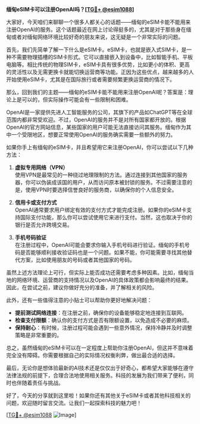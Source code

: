 **缅甸eSIM卡可以注册OpenAI吗？[[TG💪+ @esim1088](https://t.me/s/esim1088)]**

大家好，今天咱们来聊聊一个很多人都关心的话题——缅甸的eSIM卡能不能用来注册OpenAI的服务。这个话题最近在网上讨论得挺多的，尤其是对于那些身在缅甸或者对缅甸网络环境比较好奇的朋友来说，这无疑是一个非常实际的问题。

首先，我们先简单了解一下什么是eSIM卡。eSIM卡，也就是嵌入式SIM卡，是一种不需要物理插槽的SIM卡形式。它可以直接嵌入到设备中，比如智能手机、平板电脑等。相比传统的物理SIM卡，eSIM卡具有很多优势，比如更小的体积、更高的灵活性以及无需更换卡就能切换运营商等功能。正因为这些优点，越来越多的人开始使用eSIM卡，尤其是在国际旅行或者需要频繁更换运营商的情况下。

那么，回到我们的主题——缅甸的eSIM卡能不能用来注册OpenAI呢？答案是：理论上是可以的，但实际操作可能会有一些限制和困难。

OpenAI是一家提供先进人工智能服务的公司，其旗下的产品如ChatGPT等在全球范围内都非常受欢迎。不过，OpenAI的服务并不是对所有国家都开放的。根据OpenAI的官方网站信息，某些国家的用户可能无法直接访问其服务。缅甸作为其中一个受限地区，想要正常使用OpenAI的服务确实需要一些额外的努力。

如果你手上有缅甸的eSIM卡，并且希望用它来注册OpenAI，你可以尝试以下几种方法：

1. **虚拟专用网络（VPN）**  
   使用VPN是最常见的一种绕过地理限制的方法。通过连接到其他国家的服务器，你可以伪装成该国的用户，从而访问原本被封锁的服务。不过需要注意的是，使用VPN时要选择信誉良好的服务商，以确保你的个人信息安全。

2. **信用卡或支付方式**  
   OpenAI通常要求用户绑定有效的支付方式才能完成注册。如果你的eSIM卡支持国际支付功能，那么你可以尝试使用它来进行支付。当然，这也取决于你的银行是否允许跨境交易。

3. **手机号码验证**  
   在注册过程中，OpenAI可能会要求你输入手机号码进行验证。缅甸的手机号码是否能够顺利接收验证码也是一个问题。如果不能，你可能需要寻找其他替代方案，比如使用朋友的号码或者其他国家的号码。

虽然上述方法理论上可行，但实际上能否成功还需要考虑多种因素。比如，缅甸当地的网络环境、运营商的支持情况以及OpenAI的具体政策都会影响最终的结果。因此，在尝试之前，建议你做好充分的准备，并了解相关的风险。

此外，还有一些值得注意的小贴士可以帮助你更好地解决问题：

- **提前测试网络连接**：在注册之前，确保你的设备能够稳定地连接到互联网。
- **检查支付限额**：确认你的支付方式是否有限额设置，以免造成不必要的麻烦。
- **保持耐心**：有时候，注册过程可能会遇到一些意外情况，保持冷静并及时调整策略是非常重要的。

总之，虽然缅甸的eSIM卡可以在一定程度上帮助你注册OpenAI，但这并不意味着完全没有障碍。你需要根据自己的实际情况权衡利弊，做出最合适的选择。

最后，无论你是想体验最新的AI技术还是仅仅出于好奇心，都希望大家能够在遵守法律法规的前提下，合理合法地使用相关服务。科技的发展为我们带来了便利，同时也伴随着责任与挑战。

好了，今天的分享就到这里啦！如果你还有其他关于eSIM卡或者其他科技相关的问题，欢迎随时留言交流。让我们一起探索科技的魅力吧！

[[TG💪+ @esim1088](https://t.me/s/esim1088) ![Image](https://i.postimg.cc/4NQfJmqS/Snipaste-2025-05-13-00-14-12.png)]